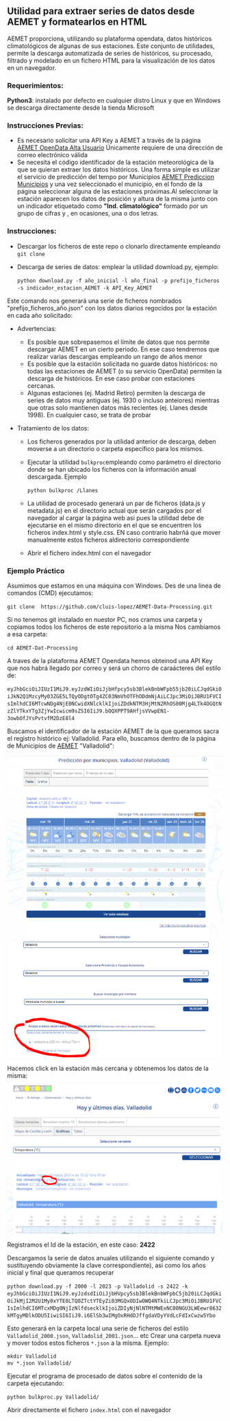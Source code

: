 ## Utilidad para extraer series de datos desde AEMET y formatearlos en HTML

AEMET proporciona, utilizando su plataforma opendata, datos históricos climatológicos de algunas de sus estaciones. Este conjunto de utilidades, permite la descarga automatizada de series de históricos, su procesado, filtrado y  modelado en un fichero HTML para la visualización de los datos en un navegador.

### Requerimientos:

**Python3**: instalado por defecto en cualquier distro Linux y que en Windows se descarga directamente desde la tienda Microsoft

### Instrucciones Previas:
- Es necesario solicitar una API Key a AEMET a través de la página [AEMET OpenData Alta Usuario](https://opendata.aemet.es/centrodedescargas/altaUsuario?) Únicamente requiere de una dirección de correo electrónico válida
- Se necesita el código identificador de la estación meteorológica de la que se quieran extraer los datos históricos. Una forma simple es utilizar el servicio de predicción del tempo por Municipios [AEMET Prediccion Municipios](https://www.aemet.es/es/eltiempo/prediccion/municipios) y una vez seleccionado el municipio, en el fondo de la página seleccionar alguna de las estaciones próximas.Al seleccionar la estación aparecen los datos de posición y altura de la misma junto con un indicador etiquetado como **"Ind. climatológico"** formado por un grupo de cifras y , en ocasiones, una o dos letras.

### Instrucciones:

- Descargar los ficheros de este repo o clonarlo directamente empleando `git clone`
- Descarga de series de datos: emplear la utilidad download.py, ejemplo:

    `python download.py -f año_inicial -l año_final -p prefijo_ficheros -s indicador_estacion_AEMET -k API_Key_AEMET`

Este comando nos generará una serie de ficheros nombrados "prefijo_ficheros_año.json" con los datos diarios regocidos por la estación en cada año solicitado:

- Advertencias:
    -  Es posible que sobrepasemos el límite de datos que nos permite descargar AEMET en un cierto periodo. En ese caso tendremos que realizar varias descargas empleando un rango de años menor
    - Es posible que la estación solicitada no guarde datos históricos: no todas las estaciones de AEMET (o su servicio OpenData) permiten la descarga de históricos. En ese caso probar con estaciones cercanas.
    - Algunas estaciones (ej. Madrid Retiro) permiten la descarga de series de datos muy antiguas (ej. 1930 o incluso anteiores) mientras que otras solo mantienen datos más recientes (ej. Llanes desde 1998). En cualquier caso, se trata de probar

- Tratamiento de los datos:
    - Los ficheros generados por la utilidad anterior de descarga, deben moverse a un directorio o carpeta específico para los mismos.
    - Ejecutar la utilidad `bulkproc`empleando como parámetro el directorio donde se han ubicado los ficheros con la información anual descargada. Ejemplo

        `python bulkproc /Llanes`

    - La utilidad de procesado generará un par de ficheros (data.js y metadata.js) en el directorio actual que serán cargados por el navegador al cargar la página web asi pues la utilidad debe de ejecutarse en el mismo directorio en el que se encuentren los ficheros index.html y style.css. EN caso contrario habrñá que mover manualmente estos ficheros aldirectorio correspondiente
    - Abrir el fichero index.html con el navegador
 
### Ejemplo Práctico
Asumimos que estamos en una máquina con Windows. Des de una linea de comandos (CMD) ejecutamos:

`git clone  https://github.com/cluis-lopez/AEMET-Data-Processing.git`

Si no tenemos git instalado en nuestor PC, nos cramos una carpeta y copiamos todos los ficheros de este repositorio a la misma
Nos cambiamos a esa carpeta:

`cd AEMET-Dat-Processing`

A traves de la plataforma AEMET Opendata hemos obteinod una API Key que nos habrá llegado por correo y será un chorro de caraácteres del estilo de:

`eyJhbGciOiJIUzI1MiJ9.eyJzdWIiOiJjbHfpcy5sb3BlekBnbWFpb55jb20iLCJqdGkiOiJkN2Q1MzcyMy03ZGE5LTQyODgtOTg4ZC03NmVhOTFhODdmNjAiLCJpc3MiOiJBRU1FVCIsImlhdCI6MTcwNDg4NjE0NCwidXNlcklkIjoiZDdkNTM3HjMtN2RhOS00Mjg4LTk4OGQtNzZlYTkxYTg3ZjYwIcwicm9sZSI6IiJ9.bOQXPPT9AHfjsVVwpEN1-3owbOfJYsPvtvfM2DzE8l4`

Buscamos el identificador de la estación AEMET de la que queramos sacra el registro histórico ej: Valladolid. Para ello, buscamos dentro de la página de Municipios de [AEMET](https://www.aemet.es/es/eltiempo/prediccion/municipios) "Valladolid":

![Municipios AEMET](AEMET_1.PNG)

Hacemos click en la estación más cercana y obtenemos los datos de la misma:

![Estacion AEMET](AEMET_2.PNG)

Registramos el Id de la estación, en este caso: **2422**

Descargamos la serie de datos anuales utilizando el siguiente comando y sustituyendo obviamente la clave correspondiente), asi como los años inicial y final que queramos recuperar

`python download.py -f 2000 -l 2023 -p Valladolid -s 2422 -k eyJhbGciOiJIUzI1NiJ9.eyJzdsdIiOiJjbHVpcy5sb3BlekBnbWFpbC5jb20iLCJqdGkiOiJkMjI2M2U1My0xYTE0LTQ0ZTctYTEyZi03MGQxODIwOWQ4NTkiLCJpc3MiOiJBRU1FVCIsImlhdCI6MTcxMDg0NjIzNlfdsecklkIjoiZDIyNjNlNTMtMWExNC00NGU3LWEewr8632kMTgyMDlkODU5IiwiSI6IiJ9.i6ElSb3wIMgOxRHdDJffgdaVDyYVdLcFdIxCwzw5Ybo`

Esto generará en la carpeta local una serie de ficheros del estilo `Valladolid_2000.json`, `Valladolid_2001.json`... etc 
Crear una carpeta nueva y mover todos estos ficheros `*.json` a la misma. Ejemplo:
```
mkdir Valladolid
mv *.json Valladolid/
```
Ejecutar el programa de procesado de datos sobre el contenido de la carpeta ejecutando:

`python bulkproc.py Valladolid/` 

Abrir directamente el fichero `index.html` con el navegador
